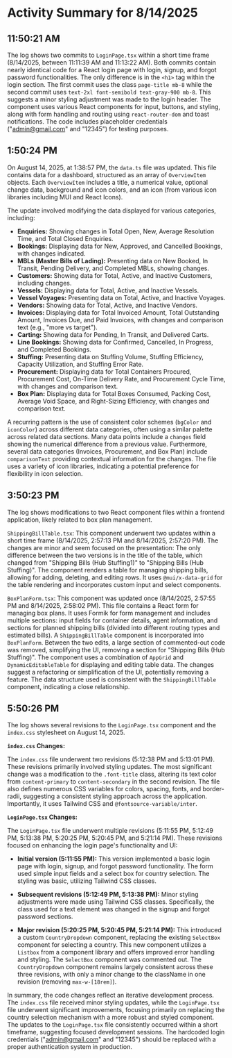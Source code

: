 # Activity Summary for 8/14/2025

## 11:50:21 AM
The log shows two commits to `LoginPage.tsx` within a short time frame (8/14/2025, between 11:11:39 AM and 11:13:22 AM).  Both commits contain nearly identical code for a React login page with login, signup, and forgot password functionalities. The only difference is in the `<h1>` tag within the login section. The first commit uses the class `page-title mb-8` while the second commit uses `text-2xl font-semibold text-gray-900 mb-8`.  This suggests a minor styling adjustment was made to the login header.  The component uses various React components for input, buttons, and styling, along with form handling and routing using `react-router-dom` and toast notifications.  The code includes placeholder credentials ("admin@gmail.com" and "12345") for testing purposes.


## 1:50:24 PM
On August 14, 2025, at 1:38:57 PM, the `data.ts` file was updated.  This file contains data for a dashboard, structured as an array of `OverviewItem` objects. Each `OverviewItem` includes a title, a numerical value, optional change data, background and icon colors, and an icon (from various icon libraries including MUI and React Icons).

The update involved modifying the data displayed for various categories, including:

* **Enquiries:**  Showing changes in Total Open, New, Average Resolution Time, and Total Closed Enquiries.
* **Bookings:** Displaying data for New, Approved, and Cancelled Bookings, with changes indicated.
* **MBLs (Master Bills of Lading):** Presenting data on New Booked, In Transit, Pending Delivery, and Completed MBLs, showing changes.
* **Customers:** Showing data for Total, Active, and Inactive Customers, including changes.
* **Vessels:** Displaying data for Total, Active, and Inactive Vessels.
* **Vessel Voyages:**  Presenting data on Total, Active, and Inactive Voyages.
* **Vendors:** Showing data for Total, Active, and Inactive Vendors.
* **Invoices:**  Displaying data for Total Invoiced Amount, Total Outstanding Amount, Invoices Due, and Paid Invoices, with changes and comparison text (e.g., "more vs target").
* **Carting:** Showing data for Pending, In Transit, and Delivered Carts.
* **Line Bookings:**  Showing data for Confirmed, Cancelled, In Progress, and Completed Bookings.
* **Stuffing:**  Presenting data on Stuffing Volume, Stuffing Efficiency, Capacity Utilization, and Stuffing Error Rate.
* **Procurement:** Displaying data for Total Containers Procured, Procurement Cost, On-Time Delivery Rate, and Procurement Cycle Time, with changes and comparison text.
* **Box Plan:** Displaying data for Total Boxes Consumed, Packing Cost, Average Void Space, and Right-Sizing Efficiency, with changes and comparison text.

A recurring pattern is the use of consistent color schemes (`bgColor` and `iconColor`) across different data categories, often using a similar palette across related data sections.  Many data points include a `changes` field showing the numerical difference from a previous value.  Furthermore, several data categories (Invoices, Procurement, and Box Plan) include `comparisonText` providing contextual information for the changes.  The file uses a variety of icon libraries, indicating a potential preference for flexibility in icon selection.


## 3:50:23 PM
The log shows modifications to two React component files within a frontend application, likely related to box plan management.

`ShippingBillTable.tsx`:  This component underwent two updates within a short time frame (8/14/2025, 2:57:13 PM and 8/14/2025, 2:57:20 PM). The changes are minor and seem focused on the presentation:  The only difference between the two versions is in the title of the table, which changed from "Shipping Bills (Hub Stuffing1)" to "Shipping Bills (Hub Stuffing)".  The component renders a table for managing shipping bills, allowing for adding, deleting, and editing rows. It uses `@mui/x-data-grid` for the table rendering and incorporates custom input and select components.

`BoxPlanForm.tsx`: This component was updated once (8/14/2025, 2:57:55 PM and 8/14/2025, 2:58:02 PM). This file contains a React form for managing box plans.  It uses Formik for form management and includes multiple sections: input fields for container details, agent information, and sections for planned shipping bills (divided into different routing types and estimated bills). A `ShippingBillTable` component is incorporated into `BoxPlanForm`.  Between the two edits, a large section of commented-out code was removed,  simplifying the UI, removing a section for "Shipping Bills (Hub Stuffing)".  The component uses a combination of `AppGrid` and `DynamicEditableTable` for displaying and editing table data.  The changes suggest a refactoring or simplification of the UI, potentially removing a feature.  The data structure used is consistent with the `ShippingBillTable` component, indicating a close relationship.


## 5:50:26 PM
The log shows several revisions to the `LoginPage.tsx` component and the `index.css` stylesheet on August 14, 2025.

**`index.css` Changes:**

The `index.css` file underwent two revisions (5:12:38 PM and 5:13:01 PM).  These revisions primarily involved styling updates.  The most significant change was a modification to the `.font-title` class, altering its text color from `content-primary` to `content-secondary` in the second revision.  The file also defines numerous CSS variables for colors, spacing, fonts, and border-radii, suggesting a consistent styling approach across the application.  Importantly, it uses Tailwind CSS and  `@fontsource-variable/inter`.


**`LoginPage.tsx` Changes:**

The `LoginPage.tsx` file underwent multiple revisions (5:11:55 PM, 5:12:49 PM, 5:13:38 PM, 5:20:25 PM, 5:20:45 PM, and 5:21:14 PM).  These revisions focused on enhancing the login page's functionality and UI:

* **Initial version (5:11:55 PM):**  This version implemented a basic login page with login, signup, and forgot password functionality.  The form used simple input fields and a select box for country selection.  The styling was basic, utilizing Tailwind CSS classes.

* **Subsequent revisions (5:12:49 PM, 5:13:38 PM):** Minor styling adjustments were made using Tailwind CSS classes.  Specifically, the class used for a text element was changed in the signup and forgot password sections.

* **Major revision (5:20:25 PM, 5:20:45 PM, 5:21:14 PM):** This introduced a custom `CountryDropdown` component, replacing the existing `SelectBox` component for selecting a country.  This new component utilizes a `Listbox` from a component library and offers improved error handling and styling. The `SelectBox` component was commented out.  The `CountryDropdown` component remains largely consistent across these three revisions, with only a minor change to the className in one revision (removing `max-w-[18rem]`).

In summary, the code changes reflect an iterative development process.  The `index.css` file received minor styling updates, while the `LoginPage.tsx` file underwent significant improvements, focusing primarily on replacing the country selection mechanism with a more robust and styled component. The updates to the `LoginPage.tsx` file consistently occurred within a short timeframe, suggesting focused development sessions. The hardcoded login credentials ("admin@gmail.com" and "12345") should be replaced with a proper authentication system in production.
